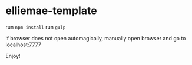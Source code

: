 # elliemae-template

run `npm install`
run `gulp` 

if browser does not open automagically, manually open browser and go to localhost:7777

Enjoy!
